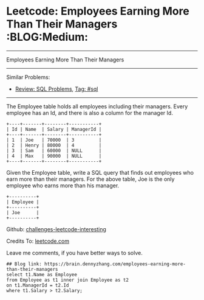 # Leetcode: Employees Earning More Than Their Managers     :BLOG:Medium:


---

Employees Earning More Than Their Managers  

---

Similar Problems:  
-   [Review: SQL Problems](https://brain.dennyzhang.com/review-sql), [Tag: #sql](https://brain.dennyzhang.com/tag/sql)

---

The Employee table holds all employees including their managers. Every employee has an Id, and there is also a column for the manager Id.  

    +----+-------+--------+-----------+
    | Id | Name  | Salary | ManagerId |
    +----+-------+--------+-----------+
    | 1  | Joe   | 70000  | 3         |
    | 2  | Henry | 80000  | 4         |
    | 3  | Sam   | 60000  | NULL      |
    | 4  | Max   | 90000  | NULL      |
    +----+-------+--------+-----------+

Given the Employee table, write a SQL query that finds out employees who earn more than their managers. For the above table, Joe is the only employee who earns more than his manager.  

    +----------+
    | Employee |
    +----------+
    | Joe      |
    +----------+

Github: [challenges-leetcode-interesting](https://github.com/DennyZhang/challenges-leetcode-interesting/tree/master/employees-earning-more-than-their-managers)  

Credits To: [leetcode.com](https://leetcode.com/problems/employees-earning-more-than-their-managers/description/)  

Leave me comments, if you have better ways to solve.  

    ## Blog link: https://brain.dennyzhang.com/employees-earning-more-than-their-managers
    select t1.Name as Employee
    from Employee as t1 inner join Employee as t2
    on t1.ManagerId = t2.Id
    where t1.Salary > t2.Salary;